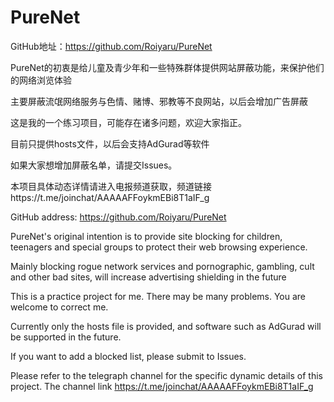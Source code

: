 # PureNet
GitHub地址：https://github.com/Roiyaru/PureNet

PureNet的初衷是给儿童及青少年和一些特殊群体提供网站屏蔽功能，来保护他们的网络浏览体验

主要屏蔽流氓网络服务与色情、赌博、邪教等不良网站，以后会增加广告屏蔽

这是我的一个练习项目，可能存在诸多问题，欢迎大家指正。

目前只提供hosts文件，以后会支持AdGurad等软件

如果大家想增加屏蔽名单，请提交Issues。                                                                                             

本项目具体动态详情请进入电报频道获取，频道链接https://t.me/joinchat/AAAAAFFoykmEBi8T1aIF_g

GitHub address: https://github.com/Roiyaru/PureNet

PureNet's original intention is to provide site blocking for children, teenagers and special groups to protect their web browsing experience.

Mainly blocking rogue network services and pornographic, gambling, cult and other bad sites, will increase advertising shielding in the future

This is a practice project for me. There may be many problems. You are welcome to correct me.

Currently only the hosts file is provided, and software such as AdGurad will be supported in the future.

If you want to add a blocked list, please submit to Issues.

Please refer to the telegraph channel for the specific dynamic details of this project. The channel link https://t.me/joinchat/AAAAAFFoykmEBi8T1aIF_g
